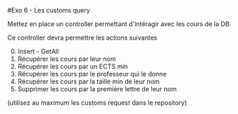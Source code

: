 
#Exo 6 - Les customs query

Mettez en place un controller permettant d'intéragir avec les cours de la DB.

Ce controller devra permettre les actions suivantes

0) Insert - GetAll
1) Récupérer les cours par leur nom
2) Récupérer les cours par un ECTS min
3) Récupérer les cours par le professeur qui le donne 
4) Récupérer les cours par la taille min de leur nom
5) Supprimer les cours par la première lettre de leur nom 


(utilisez au maximum les customs request dans le repository)